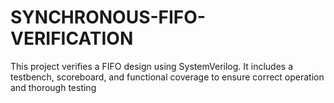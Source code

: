 # SYNCHRONOUS-FIFO-VERIFICATION
This project verifies a FIFO design using SystemVerilog. It includes a testbench, scoreboard, and functional coverage to ensure correct operation and thorough testing
